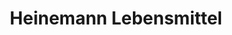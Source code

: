 ---
title: "Heinemann Lebensmittel"
url: /bad-arolsen/heinemann-lebensmittel/
shop: Lebensmittel
---